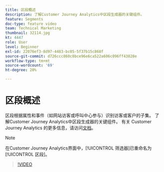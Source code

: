 ```yaml
---
title: 区段概述
description: 了解Customer Journey Analytics中区段生成器的关键组件。
feature: Segments
doc-type: feature video
team: Technical Marketing
thumbnail: 32114.jpg
kt: 4447
role: User
level: Beginner
exl-id: 22076ef3-8d97-4483-bc05-5f37b15c868f
source-git-commit: d726ccc860c8bce96e6ca522a606c096ff43828e
workflow-type: tm+mt
source-wordcount: '69'
ht-degree: 20%

---
```


# 区段概述

区段根据属性和事件（如网站访客或呼叫中心参与）识别访客或客户的子集。 了解Customer Journey Analytics中区段生成器的关键组件。 有关 Customer Journey Analytics 的更多信息，请访问[文档](https://experienceleague.adobe.com/en/docs/analytics-platform/using/cja-components/cja-segments/filters-overview)。

>[!NOTE]
>
> 在Customer Journey Analytics界面中，[!UICONTROL 筛选器]已重命名为[!UICONTROL 区段]。

>[!VIDEO](https://video.tv.adobe.com/v/32114/?quality=12&learn=on)
